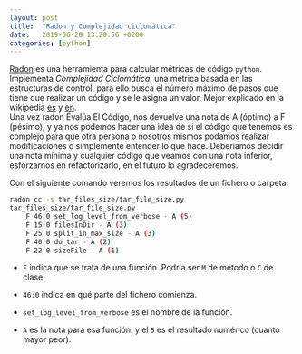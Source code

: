 ```yaml
---
layout: post
title:  "Radon y Complejidad ciclomática"
date:   2019-06-20 13:20:56 +0200
categories: [python]
---
```


[Radon](https://github.com/rubik/radon) es una herramienta para calcular métricas de código `python`.  
Implementa _Complejidad Ciclomática_, una métrica basada en las estructuras de control, para ello busca el número máximo de pasos que tiene que realizar un código y se le asigna un valor. Mejor explicado en la wikipedia [es](https://es.wikipedia.org/wiki/Complejidad_ciclom%C3%A1tica) y [en](https://en.wikipedia.org/wiki/Cyclomatic_complexity).  
Una vez radon Evalúa El Código, nos devuelve una nota de A (óptimo) a F (pésimo), y ya nos podemos hacer una idea de si el código que tenemos es complejo para que otra persona o nosotros mismos podamos realizar modificaciones o simplemente entender lo que hace. Deberíamos decidir una nota mínima y cualquier código que veamos con una nota inferior, esforzarnos en refactorizarlo, en el futuro lo agradeceremos.

Con el siguiente comando veremos los resultados de un fichero o carpeta:

```sh
radon cc -s tar_files_size/tar_file_size.py 
tar_files_size/tar_file_size.py
    F 46:0 set_log_level_from_verbose - A (5)
    F 15:0 filesInDir - A (3)
    F 25:0 split_in_max_size - A (3)
    F 40:0 do_tar - A (2)
    F 22:0 sizeFile - A (1)
```

* `F` indica que se trata de una función. Podría ser `M` de método o `C` de clase.
* `46:0` indica en qué parte del fichero comienza.
* `set_log_level_from_verbose` es el nombre de la función.

* `A` es la nota para esa función. y el `5` es el resultado numérico (cuanto mayor peor).
